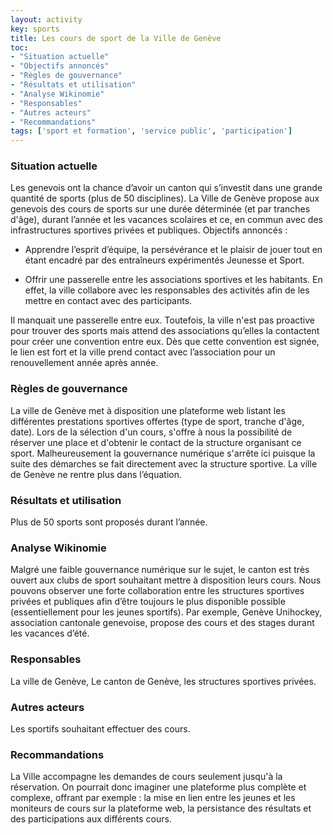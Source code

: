 ```yaml
---
layout: activity
key: sports
title: Les cours de sport de la Ville de Genève
toc:
- "Situation actuelle"
- "Objectifs annoncés"
- "Règles de gouvernance"
- "Résultats et utilisation"
- "Analyse Wikinomie"
- "Responsables"
- "Autres acteurs"
- "Recommandations"
tags: ['sport et formation', 'service public', 'participation']
---
```


### Situation actuelle

Les genevois ont la chance d’avoir un canton qui s’investit dans une grande quantité de sports (plus de 50 disciplines). La Ville de Genève propose aux genevois des cours de sports sur une durée déterminée (et par tranches d'âge), durant l’année et les vacances scolaires et ce, en commun avec des infrastructures sportives privées et publiques. Objectifs annoncés :

- Apprendre l’esprit d’équipe, la persévérance et le plaisir de jouer tout en étant encadré par des entraîneurs expérimentés Jeunesse et Sport.

- Offrir une passerelle entre les associations sportives et les habitants. En effet, la ville collabore avec les responsables des activités afin de les mettre en contact avec des participants. 

Il manquait une passerelle entre eux. Toutefois, la ville n'est pas proactive pour trouver des sports mais attend des associations qu’elles la contactent pour créer une convention entre eux. Dès que cette convention est signée, le lien est fort et la ville prend contact avec l’association pour un renouvellement année après année.

### Règles de gouvernance

La ville de Genève met à disposition une plateforme web listant les différentes prestations sportives offertes (type de sport, tranche d'âge, date). Lors de la sélection d'un cours, s'offre à nous la possibilité de réserver une place et d'obtenir le contact de la structure organisant ce sport. Malheureusement la gouvernance numérique s'arrête ici puisque la suite des démarches se fait directement avec la structure sportive. La ville de Genève ne rentre plus dans l’équation.

### Résultats et utilisation

Plus de 50 sports sont proposés durant l’année.

### Analyse Wikinomie

Malgré une faible gouvernance numérique sur le sujet, le canton est très ouvert aux clubs de sport souhaitant mettre à disposition leurs cours. Nous pouvons observer une forte collaboration entre les structures sportives privées et publiques afin d’être toujours le plus disponible possible (essentiellement pour les jeunes sportifs). Par exemple, Genève Unihockey, association cantonale genevoise, propose des cours et des stages durant les vacances d’été.

### Responsables

La ville de Genève, Le canton de Genève, les structures sportives privées.

### Autres acteurs

Les sportifs souhaitant effectuer des cours.

### Recommandations

La Ville accompagne les demandes de cours seulement jusqu'à la réservation. On pourrait donc imaginer une plateforme plus complète et complexe, offrant par exemple : la mise en lien entre les jeunes et les moniteurs de cours sur la plateforme web, la persistance des résultats et des participations aux différents cours.